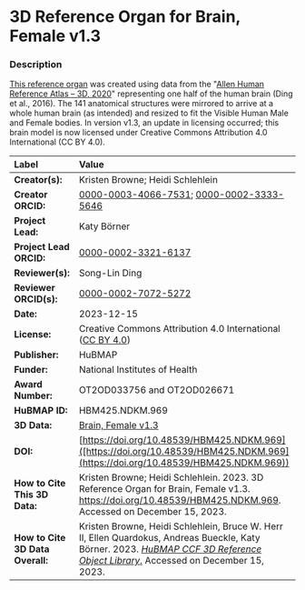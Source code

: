 # 3D Reference Organ for Brain, Female v1.3

### Description
[This reference organ](https://humanatlas.io/3d-reference-library) was created using data from the "[Allen Human Reference Atlas – 3D, 2020](https://doi.org/10.1002/cne.24080)" representing one half of the human brain (Ding et al., 2016). The 141 anatomical structures were mirrored to arrive at a whole human brain (as intended) and resized to fit the Visible Human Male and Female bodies. In version v1.3, an update in licensing occurred; this brain model is now licensed under Creative Commons Attribution 4.0 International (CC BY 4.0). 

| Label | Value |
| :------------- |:-------------|
| **Creator(s):** | Kristen Browne; Heidi Schlehlein |
| **Creator ORCID:** | [0000-0003-4066-7531](https://orcid.org/0000-0003-4066-7531); [0000-0002-3333-5646](https://orcid.org/0000-0002-3333-5646)|
| **Project Lead:** | Katy B&ouml;rner |
| **Project Lead ORCID:** | [0000-0002-3321-6137](https://orcid.org/0000-0002-3321-6137) |
| **Reviewer(s):** | Song-Lin Ding |
| **Reviewer ORCID(s):** |[0000-0002-7072-5272](https://doi.org/10.5072/0000-0002-7072-5272) |
| **Date:** | 2023-12-15 |
| **License:** | Creative Commons Attribution 4.0 International ([CC BY 4.0](https://creativecommons.org/licenses/by/4.0/)) |
| **Publisher:** | HuBMAP |
| **Funder:** | National Institutes of Health |
| **Award Number:** |OT2OD033756 and OT2OD026671|
| **HuBMAP ID:** | HBM425.NDKM.969 |
| **3D Data:** | [Brain, Female v1.3](https://cdn.humanatlas.io/hra-releases/v2.0/models/3d-vh-f-brain-.glb) |
| **DOI:** | [https://doi.org/10.48539/HBM425.NDKM.969]([https://doi.org/10.48539/HBM425.NDKM.969](https://doi.org/10.48539/HBM425.NDKM.969)) |
| **How to Cite This 3D Data:** | Kristen Browne; Heidi Schlehlein. 2023. 3D Reference Organ for Brain, Female v1.3. https://doi.org/10.48539/HBM425.NDKM.969. Accessed on December 15, 2023.|
| **How to Cite 3D Data Overall:** | Kristen Browne, Heidi Schlehlein, Bruce W. Herr II, Ellen Quardokus, Andreas Bueckle, Katy B&ouml;rner. 2023. [*HuBMAP CCF 3D Reference Object Library*.](https://humanatlas.io/3d-reference-library) Accessed on December 15, 2023. |
